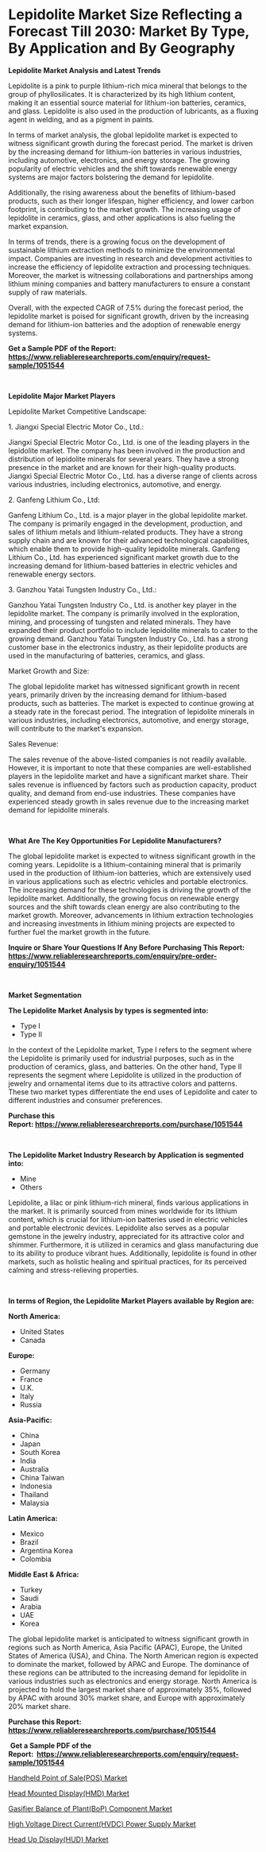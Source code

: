 <p><h1>Lepidolite Market Size Reflecting a Forecast Till 2030: Market By Type, By Application and By Geography</h1></p><p><strong>Lepidolite Market Analysis and Latest Trends</strong></p>
<p><p>Lepidolite is a pink to purple lithium-rich mica mineral that belongs to the group of phyllosilicates. It is characterized by its high lithium content, making it an essential source material for lithium-ion batteries, ceramics, and glass. Lepidolite is also used in the production of lubricants, as a fluxing agent in welding, and as a pigment in paints.</p><p>In terms of market analysis, the global lepidolite market is expected to witness significant growth during the forecast period. The market is driven by the increasing demand for lithium-ion batteries in various industries, including automotive, electronics, and energy storage. The growing popularity of electric vehicles and the shift towards renewable energy systems are major factors bolstering the demand for lepidolite.</p><p>Additionally, the rising awareness about the benefits of lithium-based products, such as their longer lifespan, higher efficiency, and lower carbon footprint, is contributing to the market growth. The increasing usage of lepidolite in ceramics, glass, and other applications is also fueling the market expansion.</p><p>In terms of trends, there is a growing focus on the development of sustainable lithium extraction methods to minimize the environmental impact. Companies are investing in research and development activities to increase the efficiency of lepidolite extraction and processing techniques. Moreover, the market is witnessing collaborations and partnerships among lithium mining companies and battery manufacturers to ensure a constant supply of raw materials.</p><p>Overall, with the expected CAGR of 7.5% during the forecast period, the lepidolite market is poised for significant growth, driven by the increasing demand for lithium-ion batteries and the adoption of renewable energy systems.</p></p>
<p><strong>Get a Sample PDF of the Report:&nbsp; <a href="https://www.reliableresearchreports.com/enquiry/request-sample/1051544">https://www.reliableresearchreports.com/enquiry/request-sample/1051544</a></strong></p>
<p>&nbsp;</p>
<p><strong>Lepidolite Major Market Players</strong></p>
<p><p>Lepidolite Market Competitive Landscape:</p><p>1. Jiangxi Special Electric Motor Co., Ltd.:</p><p>Jiangxi Special Electric Motor Co., Ltd. is one of the leading players in the lepidolite market. The company has been involved in the production and distribution of lepidolite minerals for several years. They have a strong presence in the market and are known for their high-quality products. Jiangxi Special Electric Motor Co., Ltd. has a diverse range of clients across various industries, including electronics, automotive, and energy.</p><p>2. Ganfeng Lithium Co., Ltd:</p><p>Ganfeng Lithium Co., Ltd. is a major player in the global lepidolite market. The company is primarily engaged in the development, production, and sales of lithium metals and lithium-related products. They have a strong supply chain and are known for their advanced technological capabilities, which enable them to provide high-quality lepidolite minerals. Ganfeng Lithium Co., Ltd. has experienced significant market growth due to the increasing demand for lithium-based batteries in electric vehicles and renewable energy sectors.</p><p>3. Ganzhou Yatai Tungsten Industry Co., Ltd.:</p><p>Ganzhou Yatai Tungsten Industry Co., Ltd. is another key player in the lepidolite market. The company is primarily involved in the exploration, mining, and processing of tungsten and related minerals. They have expanded their product portfolio to include lepidolite minerals to cater to the growing demand. Ganzhou Yatai Tungsten Industry Co., Ltd. has a strong customer base in the electronics industry, as their lepidolite products are used in the manufacturing of batteries, ceramics, and glass.</p><p>Market Growth and Size:</p><p>The global lepidolite market has witnessed significant growth in recent years, primarily driven by the increasing demand for lithium-based products, such as batteries. The market is expected to continue growing at a steady rate in the forecast period. The integration of lepidolite minerals in various industries, including electronics, automotive, and energy storage, will contribute to the market's expansion.</p><p>Sales Revenue:</p><p>The sales revenue of the above-listed companies is not readily available. However, it is important to note that these companies are well-established players in the lepidolite market and have a significant market share. Their sales revenue is influenced by factors such as production capacity, product quality, and demand from end-use industries. These companies have experienced steady growth in sales revenue due to the increasing market demand for lepidolite minerals.</p></p>
<p>&nbsp;</p>
<p><strong>What Are The Key Opportunities For Lepidolite Manufacturers?</strong></p>
<p><p>The global lepidolite market is expected to witness significant growth in the coming years. Lepidolite is a lithium-containing mineral that is primarily used in the production of lithium-ion batteries, which are extensively used in various applications such as electric vehicles and portable electronics. The increasing demand for these technologies is driving the growth of the lepidolite market. Additionally, the growing focus on renewable energy sources and the shift towards clean energy are also contributing to the market growth. Moreover, advancements in lithium extraction technologies and increasing investments in lithium mining projects are expected to further fuel the market growth in the future.</p></p>
<p><strong>Inquire or Share Your Questions If Any Before Purchasing This Report: <a href="https://www.reliableresearchreports.com/enquiry/pre-order-enquiry/1051544">https://www.reliableresearchreports.com/enquiry/pre-order-enquiry/1051544</a></strong></p>
<p>&nbsp;</p>
<p><strong>Market Segmentation</strong></p>
<p><strong>The Lepidolite Market Analysis by types is segmented into:</strong></p>
<p><ul><li>Type I</li><li>Type II</li></ul></p>
<p><p>In the context of the Lepidolite market, Type I refers to the segment where the Lepidolite is primarily used for industrial purposes, such as in the production of ceramics, glass, and batteries. On the other hand, Type II represents the segment where Lepidolite is utilized in the production of jewelry and ornamental items due to its attractive colors and patterns. These two market types differentiate the end uses of Lepidolite and cater to different industries and consumer preferences.</p></p>
<p><strong>Purchase this Report:&nbsp;<a href="https://www.reliableresearchreports.com/purchase/1051544">https://www.reliableresearchreports.com/purchase/1051544</a></strong></p>
<p>&nbsp;</p>
<p><strong>The Lepidolite Market Industry Research by Application is segmented into:</strong></p>
<p><ul><li>Mine</li><li>Others</li></ul></p>
<p><p>Lepidolite, a lilac or pink lithium-rich mineral, finds various applications in the market. It is primarily sourced from mines worldwide for its lithium content, which is crucial for lithium-ion batteries used in electric vehicles and portable electronic devices. Lepidolite also serves as a popular gemstone in the jewelry industry, appreciated for its attractive color and shimmer. Furthermore, it is utilized in ceramics and glass manufacturing due to its ability to produce vibrant hues. Additionally, lepidolite is found in other markets, such as holistic healing and spiritual practices, for its perceived calming and stress-relieving properties.</p></p>
<p>&nbsp;</p>
<p><strong>In terms of Region, the Lepidolite Market Players available by Region are:</strong></p>
<p>
    <p> <strong> North America: </strong>
        <ul>
            <li>United States</li>
            <li>Canada</li>
        </ul>
        </p> 
    <p> <strong> Europe: </strong>
        <ul>
            <li>Germany</li>
            <li>France</li>
            <li>U.K.</li>
            <li>Italy</li>
            <li>Russia</li>
        </ul>
        </p> 
    <p> <strong> Asia-Pacific: </strong>
        <ul>
            <li>China</li>
            <li>Japan</li>
            <li>South Korea</li>
            <li>India</li>
            <li>Australia</li>
            <li>China Taiwan</li>
            <li>Indonesia</li>
            <li>Thailand</li>
            <li>Malaysia</li>
        </ul>
        </p> 
    <p> <strong> Latin America: </strong>
        <ul>
            <li>Mexico</li>
            <li>Brazil</li>
            <li>Argentina Korea</li>
            <li>Colombia</li>
        </ul>
        </p> 
    <p> <strong> Middle East & Africa: </strong>
        <ul>
            <li>Turkey</li>
            <li>Saudi</li>
            <li>Arabia</li>
            <li>UAE</li>
            <li>Korea</li>
        </ul>
    </p>
    </p>
<p><p>The global lepidolite market is anticipated to witness significant growth in regions such as North America, Asia Pacific (APAC), Europe, the United States of America (USA), and China. The North American region is expected to dominate the market, followed by APAC and Europe. The dominance of these regions can be attributed to the increasing demand for lepidolite in various industries such as electronics and energy storage. North America is projected to hold the largest market share of approximately 35%, followed by APAC with around 30% market share, and Europe with approximately 20% market share.</p></p>
<p><strong>Purchase this Report: <a href="https://www.reliableresearchreports.com/purchase/1051544">https://www.reliableresearchreports.com/purchase/1051544</a></strong></p>
<p>&nbsp;<strong>Get a Sample PDF of the Report:&nbsp;&nbsp;<a href="https://www.reliableresearchreports.com/enquiry/request-sample/1051544">https://www.reliableresearchreports.com/enquiry/request-sample/1051544</a></strong></p>
<p><strong></strong></p>
<p><p><a href="https://medium.com/@soloncarter2662/handheld-point-of-sale-pos-market-insight-market-trends-growth-forecasted-from-2023-to-2030-3fcb9c7e1541">Handheld Point of Sale(POS) Market</a></p><p><a href="https://medium.com/@jettiejohns/head-mounted-display-hmd-market-furnishes-information-on-market-share-market-trends-and-market-c8ac4b66c895">Head Mounted Display(HMD) Market</a></p><p><a href="https://medium.com/@ransomjohns101/analyzing-gasifier-balance-of-plant-bop-component-market-global-industry-perspective-and-forecast-0f8a4a06a3f0">Gasifier Balance of Plant(BoP) Component Market</a></p><p><a href="https://medium.com/@itzelheller546/high-voltage-direct-current-hvdc-power-supply-market-research-report-its-history-and-forecast-bcd50a5100d0">High Voltage Direct Current(HVDC) Power Supply Market</a></p><p><a href="https://medium.com/@danesanford_55006/head-up-display-hud-market-insight-market-trends-growth-forecasted-from-2023-to-2030-5c80f5e52cc0">Head Up Display(HUD) Market</a></p></p>